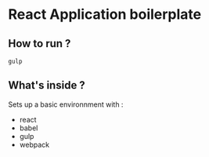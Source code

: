 # React Application boilerplate

## How to run ?

`gulp`

## What's inside ?

Sets up a basic environnment with :

* react
* babel
* gulp
* webpack
